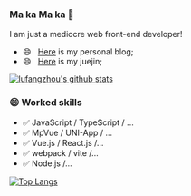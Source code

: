 ### Ma ka Ma ka 👋
I am just a mediocre  web front-end developer!
- 😄 &nbsp; [Here](https://zhoufanglu.github.io/vuepressBlog/) is my personal blog;
- 😄 &nbsp; [Here](https://juejin.cn/user/1679709496677575) is my juejin;
<!--
**zhoufanglu/zhoufanglu** is a ✨ _special_ ✨ repository because its `README.md` (this file) appears on your GitHub profile.

Here are some ideas to get you started:

- 🔭 I’m currently working on ...
- 🌱 I’m currently learning ...
- 👯 I’m looking to collaborate on ...
- 🤔 I’m looking for help with ...
- 💬 Ask me about ...
- 📫 How to reach me: ...
- 😄 Pronouns: ...
- ⚡ Fun fact: ...
-->

[![lufangzhou's github stats](https://github-readme-stats.vercel.app/api?username=zhoufanglu&theme=radical)](https://github.com/anuraghazra/github-readme-stats)


### 😄 Worked skills

- ✅ JavaScript / TypeScript / ...
- ✅ MpVue / UNI-App / ...
- ✅ Vue.js / React.js /...
- ✅ webpack / vite /...
- ✅ Node.js /...

[![Top Langs](https://github-readme-stats.vercel.app/api/top-langs/?username=zhoufanglu&layout=compact&show_icons=true&theme=radical)](https://github.com/anuraghazra/github-readme-stats)


